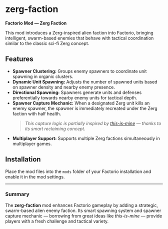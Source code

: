 # zerg-faction

**Factorio Mod — Zerg Faction**

This mod introduces a Zerg-inspired alien faction into Factorio, bringing intelligent, swarm-based enemies that behave with tactical coordination similar to the classic sci-fi Zerg concept.

## Features

- **Spawner Clustering:** Groups enemy spawners to coordinate unit spawning in organic clusters.  
- **Dynamic Unit Spawning:** Adjusts the number of spawned units based on spawner density and nearby enemy presence.  
- **Directional Spawning:** Spawners generate units and defenses preferentially towards nearby enemy units for tactical depth.  
- **Spawner Capture Mechanic:** When a designated Zerg unit kills an enemy spawner, the spawner is immediately recreated under the Zerg faction with half health.  
  > *This capture logic is partially inspired by [this-is-mine](https://mods.factorio.com/mod/this-is-mine) — thanks to its smart reclaiming concept.*  
- **Multiplayer Support:** Supports multiple Zerg factions simultaneously in multiplayer games.

## Installation

Place the mod files into the `mods` folder of your Factorio installation and enable it in the mod settings.

---

### Summary

The **zerg-faction** mod enhances Factorio gameplay by adding a strategic, swarm-based alien enemy faction. Its smart spawning system and spawner capture mechanic — borrowing from great ideas like *this-is-mine* — provide players with a fresh challenge and tactical variety.